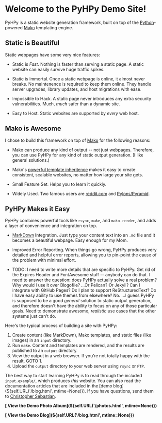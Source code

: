 Welcome to the PyHPy Demo Site!
===============================

PyHPy is a static website generation framework, built on top of the [Python](http://python.org/)-powered [Mako](http://www.makotemplates.org/) templating engine.


<i class="fa fa-files-o fa-lg"></i> Static is Beautiful
-------------------------------------------------------

Static webpages have some very nice features:

* Static is *Fast*.  Nothing is faster than serving a static page.  A static website can easily survive huge traffic spikes.

* Static is Immortal.  Once a static webpage is online, it almost never breaks.  No maintenence is required to keep them online.  They handle server upgrades, library updates, and host migrations with ease.

* Impossible to Hack.  A static page never introduces any extra security vulnerabilities.  Much, *much* safer than a dynamic site.

* Easy to Host.  Static websites are supported by *every* web host.


<i class="fa fa-thumbs-o-up fa-lg"></i> Mako is Awesome
-------------------------------------------------------

I chose to build this framework on top of [Mako](http://www.makotemplates.org/) for the following reasons:

* Mako can produce any kind of output -- not just webpages.  Therefore, you can use PyHPy for any kind of static output generation.  (I like general solutions.)

* Mako's [powerful template inheritence](http://docs.makotemplates.org/en/latest/inheritance.html) makes it easy to create consistent, scalable websites, no matter how large your site gets.

* Small Feature Set.  Helps you to learn it quickly.

* Widely Used.  Two famous users are [reddit.com](https://github.com/reddit/reddit/) and [Pylons/Pyramid](http://www.pylonsproject.org/).


<i class="fa fa-paper-plane-o fa-lg"></i> PyHPy Makes it Easy
-------------------------------------------------------------

PyHPy combines powerful tools like `rsync`, `make`, and `mako-render`, and adds a layer of convenience and integration on top.

* [MarkDown](https://en.wikipedia.org/wiki/Markdown) Integration.  Just type your content text into an `.md` file and it becomes a beautiful webpage.  Easy enough for my Mom.

* Improved Error Reporting.  When things go wrong, PyHPy produces very detailed and helpful error reports, allowing you to pin-point the cause of the problem with minimal effort.

* TODO: I need to write more details that are specific to PyHPy.  Get rid of the Expires Header and FontAwesome stuff -- anybody can do that.  I need to answer the question: does PyHPy actually solve a real problem?  Why would I use it over Blogofile?  ...Or Pelican?  Or Jekyll?  Can I integrate with GitHub Pages?  Do I plan to support ReStructuredText?  Do I have easy ability to use themes from elsewhere?  No.  ...I guess PyHPy is supposed to be a good *general* solution to static output generation, and therefore doesn't have the ability to focus on any of those particular goals.  Need to demonstrate awesome, *realistic* use cases that the other systems just can't do.

Here's the typical process of building a site with PyHPy:

1. Create content (like MarkDown), Mako templates, and static files (like images) in an `input` directory.
1. Run `make`.  Content and templates are rendered, and the results are published to an `output` directory.
1. View the output in a web browser.  If you're not totally happy with the result, GOTO 1.
1. Upload the `output` directory to your web server using `rsync` or `FTP`.

The best way to start learning PyHPy is to read through the included `input.example/`, which produces *this* website.  You can also read the documentation articles that are included in the [demo blog](${self.URL('/blog.html', mtime=None)}).  If you have questions, send them to [Christopher Sebastian](mailto:csebastian3@gmail.com).

**[<i class="fa fa-photo fa-lg"></i> View the Demo Photo Album](${self.URL('/photos.html', mtime=None)})**

**[<i class="fa fa-newspaper-o fa-lg"></i> View the Demo Blog](${self.URL('/blog.html', mtime=None)})**

